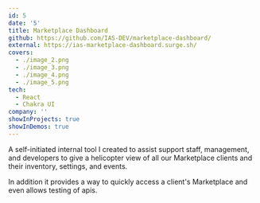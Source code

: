 ```yaml
---
id: 5
date: '5'
title: Marketplace Dashboard
github: https://github.com/IAS-DEV/marketplace-dashboard/
external: https://ias-marketplace-dashboard.surge.sh/
covers:
  - ./image_2.png
  - ./image_3.png
  - ./image_4.png
  - ./image_5.png
tech:
  - React
  - Chakra UI
company: ''
showInProjects: true
showInDemos: true
---
```


A self-initiated internal tool I created to assist support staff, management, and developers to give a helicopter view of all our Marketplace clients and their inventory, settings, and events.

In addition it provides a way to quickly access a client's Marketplace and even allows testing of apis.
